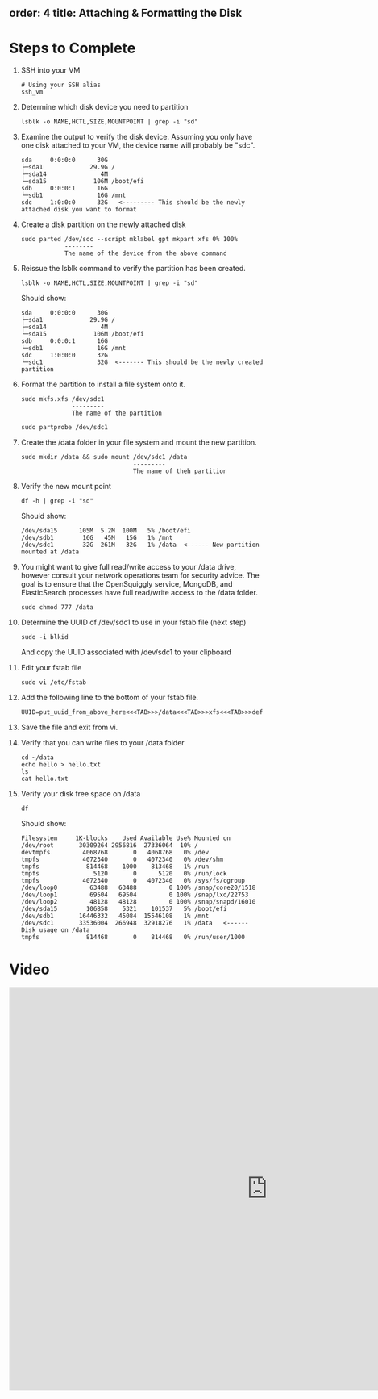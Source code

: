 order: 4
title: Attaching & Formatting the Disk
---
# Steps to Complete
1. SSH into your VM
   ```
   # Using your SSH alias
   ssh_vm
   ```
2. Determine which disk device you need to partition
   ```
   lsblk -o NAME,HCTL,SIZE,MOUNTPOINT | grep -i "sd"
   ```
3. Examine the output to verify the disk device. Assuming you only have one disk attached
   to your VM, the device name will probably be "sdc".
   ```
   sda     0:0:0:0      30G 
   ├─sda1             29.9G /
   ├─sda14               4M
   └─sda15             106M /boot/efi
   sdb     0:0:0:1      16G
   └─sdb1               16G /mnt
   sdc     1:0:0:0      32G   <--------- This should be the newly attached disk you want to format
   ```
4. Create a disk partition on the newly attached disk
   ```
   sudo parted /dev/sdc --script mklabel gpt mkpart xfs 0% 100%
               --------
               The name of the device from the above command
   ```
5. Reissue the lsblk command to verify the partition has been created.
   ```
   lsblk -o NAME,HCTL,SIZE,MOUNTPOINT | grep -i "sd"
   ```
   Should show:

   ```
   sda     0:0:0:0      30G
   ├─sda1             29.9G /
   ├─sda14               4M
   └─sda15             106M /boot/efi
   sdb     0:0:0:1      16G
   └─sdb1               16G /mnt
   sdc     1:0:0:0      32G
   └─sdc1               32G  <------- This should be the newly created partition
   ```
6. Format the partition to install a file system onto it.
   ```
   sudo mkfs.xfs /dev/sdc1
                 ---------
                 The name of the partition
   ```
   
   ```
   sudo partprobe /dev/sdc1
   ```
7. Create the /data folder in your file system and mount the new partition.
   ```
   sudo mkdir /data && sudo mount /dev/sdc1 /data
                                  ---------
                                  The name of theh partition
   ```
8. Verify the new mount point
   ```
   df -h | grep -i "sd"
   ```
   
   Should show:
   ```
   /dev/sda15      105M  5.2M  100M   5% /boot/efi
   /dev/sdb1        16G   45M   15G   1% /mnt
   /dev/sdc1        32G  261M   32G   1% /data  <------ New partition mounted at /data
   ```
9. You might want to give full read/write access to your /data drive, however consult your
   network operations team for security advice. The goal is to ensure that the OpenSquiggly service,
   MongoDB, and ElasticSearch processes have full read/write access to the /data folder.
    ```
    sudo chmod 777 /data
    ```
10. Determine the UUID of /dev/sdc1 to use in your fstab file (next step)
    ```
    sudo -i blkid
    ```
    And copy the UUID associated with /dev/sdc1 to your clipboard
11. Edit your fstab file
    ```
    sudo vi /etc/fstab
    ```
12. Add the following line to the bottom of your fstab file.
    ```
    UUID=put_uuid_from_above_here<<<TAB>>>/data<<<TAB>>>xfs<<<TAB>>>defaults,nofail<<<TAB>>>1<<<TAB>>>2
    ```
13. Save the file and exit from vi. 
14. Verify that you can write files to your /data folder
    ```
    cd ~/data
    echo hello > hello.txt
    ls
    cat hello.txt
    ```
15. Verify your disk free space on /data
    ```
    df
    ```
    Should show:
    ```
    Filesystem     1K-blocks    Used Available Use% Mounted on
    /dev/root       30309264 2956816  27336064  10% /
    devtmpfs         4068768       0   4068768   0% /dev
    tmpfs            4072340       0   4072340   0% /dev/shm
    tmpfs             814468    1000    813468   1% /run
    tmpfs               5120       0      5120   0% /run/lock
    tmpfs            4072340       0   4072340   0% /sys/fs/cgroup
    /dev/loop0         63488   63488         0 100% /snap/core20/1518
    /dev/loop1         69504   69504         0 100% /snap/lxd/22753
    /dev/loop2         48128   48128         0 100% /snap/snapd/16010
    /dev/sda15        106858    5321    101537   5% /boot/efi
    /dev/sdb1       16446332   45084  15546108   1% /mnt
    /dev/sdc1       33536004  266948  32918276   1% /data   <------ Disk usage on /data
    tmpfs             814468       0    814468   0% /run/user/1000
    ```

# Video
<iframe 
  width="1024" 
  height="800" 
  src="https://www.loom.com/embed/a1e1d57eb737449ea51cdb88ec2c2f20" 
  frameborder="0" 
  webkitallowfullscreen 
  mozallowfullscreen 
  allowfullscreen>
</iframe>
